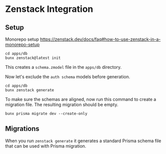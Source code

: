 # Zenstack Integration

## Setup

Monorepo setup https://zenstack.dev/docs/faq#how-to-use-zenstack-in-a-monorepo-setup

```
cd apps/db
bunx zenstack@latest init
```

This creates a `schema.zmodel` file in the `apps/db` directory.


Now let's exclude the `auth schema` models before generation.

```
cd apps/db
bunx zenstack generate 
```


To make sure the schemas are aligned, now run this command to create a migration file. The resulting migration should be empty.

```
bunx prisma migrate dev --create-only
```


## Migrations

When you run `zenstack generate` it generates a standard Prisma schema file that can be used with Prisma migration.

